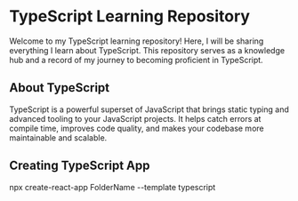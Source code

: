 # TypeScript Learning Repository

Welcome to my TypeScript learning repository! Here, I will be sharing everything I learn about TypeScript. This repository serves as a knowledge hub and a record of my journey to becoming proficient in TypeScript.

## About TypeScript

TypeScript is a powerful superset of JavaScript that brings static typing and advanced tooling to your JavaScript projects. It helps catch errors at compile time, improves code quality, and makes your codebase more maintainable and scalable.

## Creating TypeScript App
npx create-react-app FolderName --template typescript
